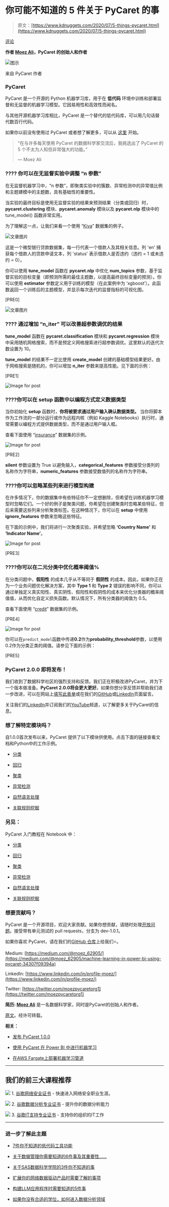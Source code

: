 # 你可能不知道的 5 件关于 PyCaret 的事

> 原文：[https://www.kdnuggets.com/2020/07/5-things-pycaret.html](https://www.kdnuggets.com/2020/07/5-things-pycaret.html)

[评论](#comments)

**作者 [Moez Ali](https://www.linkedin.com/in/profile-moez/)，PyCaret 的创始人和作者**

![图示](../Images/ebe1d00ab7e647b9fac4941e0624ce7e.png)

来自 PyCaret 作者

### PyCaret

PyCaret 是一个开源的 Python 机器学习库，用于在 **低代码** 环境中训练和部署监督和无监督的机器学习模型。它因易用性和高效性而闻名。

与其他开源机器学习库相比，PyCaret 是一个替代的低代码库，可以用几句话替代数百行代码。

如果你以前没有使用过 PyCaret 或者想了解更多，可以从 [这里](https://towardsdatascience.com/announcing-pycaret-an-open-source-low-code-machine-learning-library-in-python-4a1f1aad8d46) 开始。

> “在与许多每天使用 PyCaret 的数据科学家交流后，我挑选出了 PyCaret 的 5 个不太为人知但非常强大的功能。”
> 
> — Moez Ali

### ???? 你可以在无监督实验中调整 “n 参数”

在无监督机器学习中，“n 参数”，即聚类实验中的簇数、异常检测中的异常值比例和主题建模中的主题数，具有基础性的重要性。

当实验的最终目标是使用无监督实验的结果来预测结果（分类或回归）时，**pycaret.clustering** 模块、**pycaret.anomaly** 模块以及 **pycaret.nlp** 模块中的 tune_model() 函数非常实用。

为了理解这一点，让我们来看一个使用 “[Kiva](https://raw.githubusercontent.com/pycaret/pycaret/master/datasets/kiva.csv)” 数据集的例子。

![文章图片](../Images/cf2fbf90f653d414d4542d4ce365277a.png)

这是一个微型银行贷款数据集，每一行代表一个借款人及其相关信息。列 'en' 捕获每个借款人的贷款申请文本，列 'status' 表示借款人是否违约（违约 = 1 或未违约 = 0）。

你可以使用 **tune_model** 函数在 **pycaret.nlp** 中优化 **num_topics** 参数，基于监督实验的目标变量（即预测所需的最佳主题数，以提高最终目标变量的预测）。你可以使用 **estimator** 参数定义用于训练的模型（在此案例中为 ‘xgboost’）。此函数返回一个训练后的主题模型，并显示每次迭代的监督指标的可视化图。

[PRE0]

![文章图片](../Images/0dcd5a48ab6ba3673f3517d1476aaec8.png)

### ???? 通过增加 “n_iter” 可以改善超参数调优的结果

**tune_model** 函数在 **pycaret.classification** 模块和 **pycaret.regression** 模块中采用随机网格搜索，而不是预定义网格搜索进行超参数调优。这里默认的迭代次数设置为 10。

**tune_model** 的结果不一定比使用 **create_model** 创建的基础模型结果更好。由于网格搜索是随机的，你可以增加 **n_iter** 参数来提高性能。见下面的示例：

[PRE1]

![Image for post](../Images/419349ba2fe64b47b4ebbf2ad7a4482a.png)

### ????你可以在 setup 函数中以编程方式定义数据类型

当你初始化 **setup** 函数时，**你将被要求通过用户输入确认数据类型。** 当你将脚本作为工作流的一部分运行或作为远程内核（例如 Kaggle Notebooks）执行时，通常需要以编程方式提供数据类型，而不是通过用户输入框。

查看下面使用 “[insurance](https://raw.githubusercontent.com/pycaret/pycaret/master/datasets/insurance.csv)” 数据集的示例。

![Image for post](../Images/96153d70772bd9c1964a099dfd293feb.png)

[PRE2]

**silent** 参数设置为 True 以避免输入，**categorical_features** 参数接受分类列的名称作为字符串，**numeric_features** 参数接受数值列的名称作为字符串。

### ????你可以忽略某些列来进行模型构建

在许多情况下，你的数据集中有些特征你不一定想删除，但希望在训练机器学习模型时忽略它们。一个好的例子是聚类问题，你希望在创建聚类时忽略某些特征，但后来需要这些列来分析聚类标签。在这种情况下，你可以在 **setup** 中使用 **ignore_features** 参数来忽略这些特征。

在下面的示例中，我们将进行一次聚类实验，并希望忽略 **‘Country Name’** 和 **‘Indicator Name’**。

![Image for post](../Images/1508bbeca2aa1782cfef2c432a60d20c.png)

[PRE3]

### ????你可以在二元分类中优化概率阈值%

在分类问题中，**假阳性** 的成本几乎从不等同于 **假阴性** 的成本。因此，如果你正在为一个业务问题优化解决方案，其中 **Type 1** 和 **Type 2** 错误的影响不同，你可以通过单独定义真实阳性、真实阴性、假阳性和假阴性的成本来优化分类器的概率阈值值，从而优化自定义损失函数。默认情况下，所有分类器的阈值为 0.5。

查看下面使用 “[credit](https://raw.githubusercontent.com/pycaret/pycaret/master/datasets/credit.csv)” 数据集的示例。

[PRE4]

![Image for post](../Images/5c0584b9974d758c1fcd8d123dc8f8f9.png)

你可以在`predict_model`函数中传递**0.2**作为**probability_threshold**参数，以使用0.2作为分类正类的阈值。请参见下面的示例：

[PRE5]

### PyCaret 2.0.0 即将发布！

我们收到了数据科学社区的强烈支持和反馈。我们正在积极改进PyCaret，并为下一个版本做准备。**PyCaret 2.0.0将会更大更好**。如果你想分享反馈并帮助我们进一步改进，可以在网站上[填写此表单](https://www.pycaret.org/feedback)或在我们的[GitHub](https://www.github.com/pycaret/)或[LinkedIn](https://www.linkedin.com/company/pycaret/)页面留言。

关注我们的[LinkedIn](https://www.linkedin.com/company/pycaret/)并订阅我们的[YouTube](https://www.youtube.com/channel/UCxA1YTYJ9BEeo50lxyI_B3g)频道，以了解更多关于PyCaret的信息。

### 想了解特定模块吗？

自1.0.0首次发布以来，PyCaret 提供了以下模块供使用。点击下面的链接查看文档和Python中的工作示例。

+   [分类](https://www.pycaret.org/classification)

+   [回归](https://www.pycaret.org/regression)

+   [聚类](https://www.pycaret.org/clustering)

+   [异常检测](https://www.pycaret.org/anomaly-detection)

+   [自然语言处理](https://www.pycaret.org/nlp)

+   [关联规则挖掘](https://www.pycaret.org/association-rules)

### 另见：

PyCaret 入门教程在 Notebook 中：

+   [分类](https://www.pycaret.org/clf101)

+   [回归](https://www.pycaret.org/reg101)

+   [聚类](https://www.pycaret.org/clu101)

+   [异常检测](https://www.pycaret.org/anom101)

+   [自然语言处理](https://www.pycaret.org/nlp101)

+   [关联规则挖掘](https://www.pycaret.org/arul101)

### 想要贡献吗？

PyCaret 是一个开源项目，欢迎大家贡献。如果你想贡献，请随时处理[开放问题](https://github.com/pycaret/pycaret/issues)。接受带有单元测试的 pull requests，分支为 dev-1.0.1。

如果你喜欢 PyCaret，请在我们的[GitHub 仓库](https://www.github.com/pycaret/pycaret)上给我们⭐️。

Medium: [https://medium.com/@moez_62905/](https://medium.com/@moez_62905/machine-learning-in-power-bi-using-pycaret-34307f09394a)

LinkedIn: [https://www.linkedin.com/in/profile-moez/](https://www.linkedin.com/in/profile-moez/)

Twitter: [https://twitter.com/moezpycaretorg1](https://twitter.com/moezpycaretorg1)

**简历: [Moez Ali](https://www.linkedin.com/in/profile-moez/)** 是一名数据科学家，同时是PyCaret的创始人和作者。

[原文](https://towardsdatascience.com/5-things-you-dont-know-about-pycaret-528db0436eec)。经许可转载。

**相关：**

+   [发布 PyCaret 1.0.0](https://www.pycaret.org/2020/04/announcing-pycaret.html)

+   [使用 PyCaret 在 Power BI 中进行机器学习](/2020/05/machine-learning-power-bi-pycaret.html)

+   [在AWS Fargate上部署机器学习管道](/2020/07/deploy-machine-learning-pipeline-aws-fargate.html)

* * *

## 我们的前三大课程推荐

![](../Images/0244c01ba9267c002ef39d4907e0b8fb.png) 1\. [谷歌网络安全证书](https://www.kdnuggets.com/google-cybersecurity) - 快速进入网络安全职业生涯。

![](../Images/e225c49c3c91745821c8c0368bf04711.png) 2\. [谷歌数据分析专业证书](https://www.kdnuggets.com/google-data-analytics) - 提升你的数据分析能力

![](../Images/0244c01ba9267c002ef39d4907e0b8fb.png) 3\. [谷歌IT支持专业证书](https://www.kdnuggets.com/google-itsupport) - 支持你的组织的IT工作

* * *

### 进一步了解此主题

+   [7件你不知道的低代码工具功能](https://www.kdnuggets.com/2022/09/7-things-didnt-know-could-low-code-tool.html)

+   [关于数据管理你需要知道的6件事及其重要性……](https://www.kdnuggets.com/2022/05/6-things-need-know-data-management-matters-computer-vision.html)

+   [关于SAS数据科学学院的3件你不知道的事](https://www.kdnuggets.com/2022/07/sas-3-things-didnt-know-sas-academy-data-science.html)

+   [扩展你的网络数据驱动产品时需要了解的事项](https://www.kdnuggets.com/2023/08/things-know-scaling-web-datadriven-product.html)

+   [构建LLM应用程序时需要知道的5件事](https://www.kdnuggets.com/2023/08/5-things-need-know-building-llm-applications.html)

+   [如果你没有合适的学位，如何进入数据分析领域](https://www.kdnuggets.com/2021/12/how-to-get-into-data-analytics.html)
